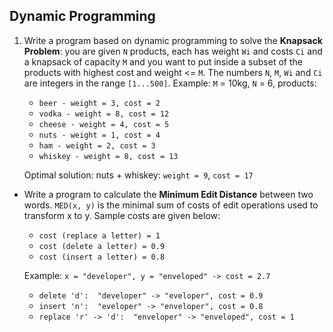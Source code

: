 ## Dynamic Programming

1. Write a program based on dynamic programming to solve the **Knapsack Problem**: you are given `N` products, each has weight `Wi` and costs `Ci` and a knapsack of capacity `M` and you want to put inside a subset of the products with highest cost and weight <= `M`. The numbers `N`, `M`, `Wi` and `Ci` are integers in the range `[1...500]`. Example: `M` = 10kg, `N` = 6, products:
    * `beer - weight = 3, cost = 2`
    * `vodka - weight = 8, cost = 12`
    * `cheese - weight = 4, cost = 5`
    * `nuts - weight = 1, cost = 4`
    * `ham - weight = 2, cost = 3`
    * `whiskey - weight = 8, cost = 13`
    
    Optimal solution: nuts + whiskey: `weight = 9`, `cost = 17`
* Write a program to calculate the **Minimum Edit Distance** between two words. `MED(x, y)` is the minimal sum of costs of edit operations used to transform x to y. Sample costs are given below:
    * `cost (replace a letter) = 1`
    * `cost (delete a letter) = 0.9`
    * `cost (insert a letter) = 0.8`

    Example: `x = "developer", y = "enveloped" -> cost = 2.7 `
    * `delete 'd':  "developer" -> "eveloper", cost = 0.9`
    * `insert 'n':  "eveloper" -> "enveloper", cost = 0.8`
    * `replace 'r' -> 'd':  "enveloper" -> "enveloped", cost = 1`